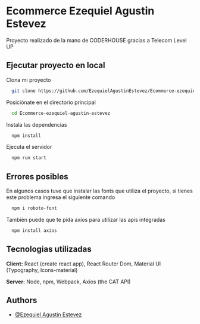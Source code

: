# Ecommerce Ezequiel Agustin Estevez

Proyecto realizado de la mano de CODERHOUSE gracias a Telecom Level UP

## Ejecutar proyecto en local

Clona mi proyecto

```bash
  git clone https://github.com/EzequielAgustinEstevez/Ecommerce-ezequiel-agustin-estevez.git
```

Posiciónate en el directorio principal

```bash
  cd Ecommerce-ezequiel-agustin-estevez
```

Instala las dependencias

```bash
  npm install
```

Ejecuta el servidor

```bash
  npm run start
```

## Errores posibles

En algunos casos tuve que instalar las fonts que utiliza el proyecto, si tienes este problema ingresa el siguiente comando

```bash
  npm i roboto-font
```

También puede que te pida axios para utilizar las apis integradas

```bash
  npm install axios
```

## Tecnologias utilizadas

**Client:** React (create react app), React Router Dom, Material UI (Typography, Icons-material)

**Server:** Node, npm, Webpack, Axios (the CAT API)

## Authors

- [@Ezequiel Agustin Estevez](https://github.com/ezequielagustinestevez)
